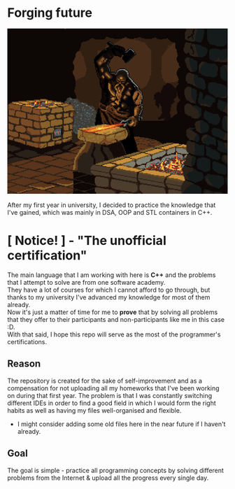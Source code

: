 # Forging future
<img src="misc/blacksmith-dwarf.gif"/><br>
<p>After my first year in university, I decided to practice the knowledge that I've gained, which was mainly in DSA, OOP and STL containers in C++.
</p>

# [ Notice! ] - "The unofficial certification"
The main language that I am working with here is <b>C++</b> and the problems that I attempt to solve are from one software academy.<br>
They have a lot of courses for which I cannot afford to go through, but thanks to my university I've advanced my knowledge for most of them already.<br>
Now it's just a matter of time for me to **prove** that by solving all problems that they offer to their participants and non-participants like me in this case :D.<br>
With that said, I hope this repo will serve as the most of the programmer's certifications.

## Reason
<p>
    The repository is created for the sake of self-improvement and as a compensation for not uploading all my homeworks that I've been working on during that first year.
    The problem is that I was constantly switching different IDEs in order to find a good field in which I would form the right habits as well as having my files well-organised and flexible.

* I might consider adding some old files here in the near future if I haven't already.
</p>


## Goal
<p>
The goal is simple - practice all programming concepts by solving different problems from the Internet & upload all the progress every single day.
</p>


